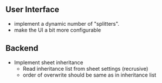 ## User Interface
- implement a dynamic number of "splitters". 
- make the UI a bit more configurable

## Backend
- Implement sheet inheritance
    - Read inheritance list from sheet settings (recrusive)
    - order of overwrite should be same as in inheritance list
